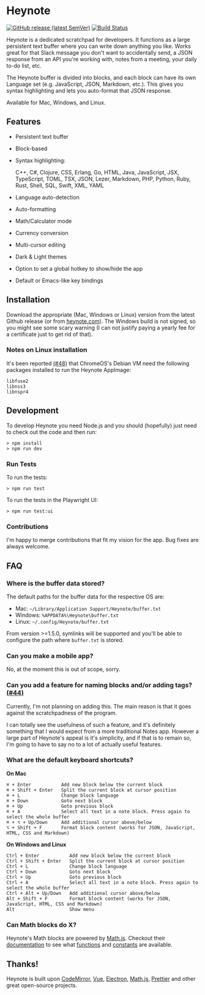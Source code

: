 # Heynote

[![GitHub release (latest SemVer)](https://img.shields.io/github/v/release/heyman/heynote)](https://github.com/heyman/heynote/releases)
[![Build Status](https://github.com/heyman/heynote/workflows/Tests/badge.svg)](https://github.com/heyman/heynote/actions?query=workflow%3ATests)


Heynote is a dedicated scratchpad for developers. It functions as a large persistent text buffer where you can write down anything you like. Works great for that Slack message you don't want to accidentally send, a JSON response from an API you're working with, notes from a meeting, your daily to-do list, etc. 

The Heynote buffer is divided into blocks, and each block can have its own Language set (e.g. JavaScript, JSON, Markdown, etc.). This gives you syntax highlighting and lets you auto-format that JSON response.

Available for Mac, Windows, and Linux.

## Features

-   Persistent text buffer
-   Block-based
-   Syntax highlighting:

    C++, C#, Clojure, CSS, Erlang, Go, HTML, Java, JavaScript, JSX, TypeScript, TOML, TSX, JSON, Lezer, Markdown, PHP, Python, Ruby, Rust, Shell, SQL, Swift, XML, YAML
    
-   Language auto-detection
-   Auto-formatting
-   Math/Calculator mode
-   Currency conversion
-   Multi-cursor editing
-   Dark & Light themes
-   Option to set a global hotkey to show/hide the app
-   Default or Emacs-like key bindings


## Installation

Download the appropriate (Mac, Windows or Linux) version from the latest Github release (or from [heynote.com](https://heynote.com)). The Windows build is not signed, so you might see some scary warning (I can not justify paying a yearly fee for a certificate just to get rid of that).

### Notes on Linux installation

It's been reported [(#48)](https://github.com/heyman/heynote/issues/48) that ChromeOS's Debian VM need the following packages installed to run the Heynote AppImage:

```
libfuse2
libnss3
libnspr4
```

## Development

To develop Heynote you need Node.js and you should (hopefully) just need to check out the code and then run:

```
> npm install
> npm run dev
```

### Run Tests

To run the tests:

```
> npm run test
```

To run the tests in the Playwright UI:

```
> npm run test:ui
```


### Contributions

I'm happy to merge contributions that fit my vision for the app. Bug fixes are always welcome. 

## FAQ

### Where is the buffer data stored?

The default paths for the buffer data for the respective OS are:

-   Mac: `~/Library/Application Support/Heynote/buffer.txt`
-   Windows: `%APPDATA%\Heynote\buffer.txt`
-   Linux: `~/.config/Heynote/buffer.txt`

From version >=1.5.0, symlinks will be supported and you'll be able to configure the path where `buffer.txt` is stored.

### Can you make a mobile app?

No, at the moment this is out of scope, sorry.

### Can you add a feature for naming blocks and/or adding tags? [(#44)](https://github.com/heyman/heynote/issues/44)

Currently, I'm not planning on adding this. The main reason is that it goes against the scratchpadness of the program.

I can totally see the usefulness of such a feature, and it's definitely something that I would expect from a more traditional Notes app. However a large part of Heynote's appeal is it's simplicity, and if that is to remain so, I'm going to have to say no to a lot of actually useful features.

### What are the default keyboard shortcuts?

**On Mac**

```
⌘ + Enter           Add new block below the current block
⌘ + Shift + Enter   Split the current block at cursor position
⌘ + L               Change block language
⌘ + Down            Goto next block
⌘ + Up              Goto previous block
⌘ + A               Select all text in a note block. Press again to select the whole buffer
⌘ + ⌥ + Up/Down     Add additional cursor above/below
⌥ + Shift + F       Format block content (works for JSON, JavaScript, HTML, CSS and Markdown)
```

**On Windows and Linux**

```
Ctrl + Enter           Add new block below the current block
Ctrl + Shift + Enter   Split the current block at cursor position
Ctrl + L               Change block language
Ctrl + Down            Goto next block
Ctrl + Up              Goto previous block
Ctrl + A               Select all text in a note block. Press again to select the whole buffer
Ctrl + Alt + Up/Down   Add additional cursor above/below
Alt + Shift + F        Format block content (works for JSON, JavaScript, HTML, CSS and Markdown)
Alt                    Show menu
```

### Can Math blocks do X?

Heynote's Math blocks are powered by [Math.js](https://mathjs.org/). Checkout their [documentation](https://mathjs.org/docs/reference/index.html) to see what [functions](https://mathjs.org/docs/reference/functions.html) and [constants](https://mathjs.org/docs/reference/constants.html) are available.


## Thanks!

Heynote is built upon [CodeMirror](https://codemirror.net/), [Vue](https://vuejs.org/), [Electron](https://www.electronjs.org/), [Math.js](https://mathjs.org/), [Prettier](https://prettier.io/) and other great open-source projects.

